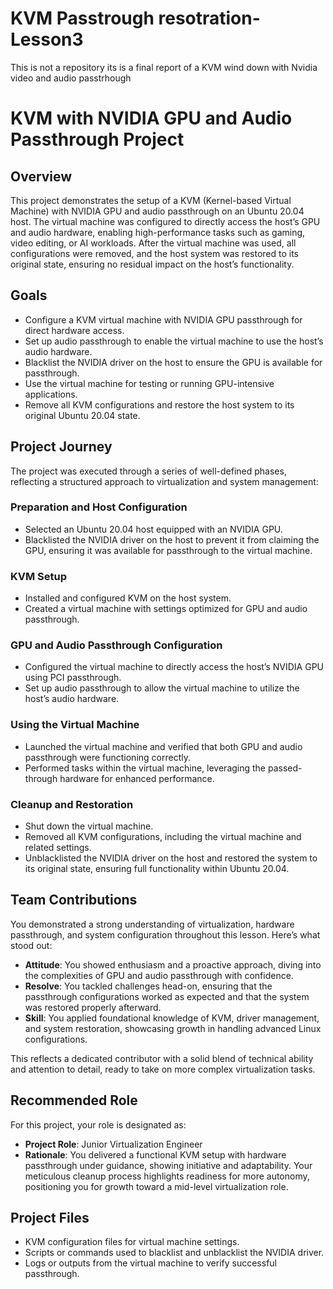 # KVM Passtrough resotration-Lesson3
This is not a repository its is a final report of a KVM wind down with Nvidia video and audio passtrhough

# KVM with NVIDIA GPU and Audio Passthrough Project

## Overview
This project demonstrates the setup of a KVM (Kernel-based Virtual Machine) with NVIDIA GPU and audio passthrough on an Ubuntu 20.04 host. The virtual machine was configured to directly access the host’s GPU and audio hardware, enabling high-performance tasks such as gaming, video editing, or AI workloads. After the virtual machine was used, all configurations were removed, and the host system was restored to its original state, ensuring no residual impact on the host’s functionality.

## Goals
- Configure a KVM virtual machine with NVIDIA GPU passthrough for direct hardware access.
- Set up audio passthrough to enable the virtual machine to use the host’s audio hardware.
- Blacklist the NVIDIA driver on the host to ensure the GPU is available for passthrough.
- Use the virtual machine for testing or running GPU-intensive applications.
- Remove all KVM configurations and restore the host system to its original Ubuntu 20.04 state.

## Project Journey
The project was executed through a series of well-defined phases, reflecting a structured approach to virtualization and system management:

### Preparation and Host Configuration
- Selected an Ubuntu 20.04 host equipped with an NVIDIA GPU.
- Blacklisted the NVIDIA driver on the host to prevent it from claiming the GPU, ensuring it was available for passthrough to the virtual machine.

### KVM Setup
- Installed and configured KVM on the host system.
- Created a virtual machine with settings optimized for GPU and audio passthrough.

### GPU and Audio Passthrough Configuration
- Configured the virtual machine to directly access the host’s NVIDIA GPU using PCI passthrough.
- Set up audio passthrough to allow the virtual machine to utilize the host’s audio hardware.

### Using the Virtual Machine
- Launched the virtual machine and verified that both GPU and audio passthrough were functioning correctly.
- Performed tasks within the virtual machine, leveraging the passed-through hardware for enhanced performance.

### Cleanup and Restoration
- Shut down the virtual machine.
- Removed all KVM configurations, including the virtual machine and related settings.
- Unblacklisted the NVIDIA driver on the host and restored the system to its original state, ensuring full functionality within Ubuntu 20.04.

## Team Contributions
You demonstrated a strong understanding of virtualization, hardware passthrough, and system configuration throughout this lesson. Here’s what stood out:

- **Attitude**: You showed enthusiasm and a proactive approach, diving into the complexities of GPU and audio passthrough with confidence.
- **Resolve**: You tackled challenges head-on, ensuring that the passthrough configurations worked as expected and that the system was restored properly afterward.
- **Skill**: You applied foundational knowledge of KVM, driver management, and system restoration, showcasing growth in handling advanced Linux configurations.

This reflects a dedicated contributor with a solid blend of technical ability and attention to detail, ready to take on more complex virtualization tasks.

## Recommended Role
For this project, your role is designated as:

- **Project Role**: Junior Virtualization Engineer
- **Rationale**: You delivered a functional KVM setup with hardware passthrough under guidance, showing initiative and adaptability. Your meticulous cleanup process highlights readiness for more autonomy, positioning you for growth toward a mid-level virtualization role.

## Project Files
- KVM configuration files for virtual machine settings.
- Scripts or commands used to blacklist and unblacklist the NVIDIA driver.
- Logs or outputs from the virtual machine to verify successful passthrough.

